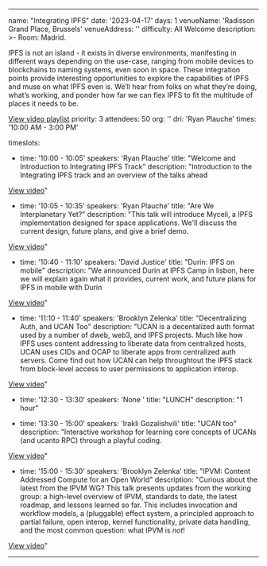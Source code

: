---

name: "Integrating IPFS"
date: '2023-04-17'
days: 1
venueName: 'Radisson Grand Place, Brussels'
venueAddress: ''
difficulty: All Welcome
description: >-
  Room: Madrid.
  
  IPFS is not an island - it exists in diverse environments, manifesting in different ways depending on the use-case, ranging from mobile devices to blockchains to naming systems, even soon in space. These integration points provide interesting opportunities to explore the capabilities of IPFS and muse on what IPFS even is. We’ll hear from folks on what they’re doing, what’s working, and ponder how far we can flex IPFS to fit the multitude of places it needs to be.  
  
  [View video playlist](https://youtube.com/playlist?list=PLuhRWgmPaHtTI0MS6ZjSJjBxZp7rcjSS_)
priority: 3
attendees: 50
org: ''
dri: 'Ryan Plauche'
times: '10:00 AM - 3:00 PM'

timeslots:
  - time: '10:00 - 10:05'
    speakers: 'Ryan Plauche'
    title: "Welcome and Introduction to Integrating IPFS Track"
    description: "Introduction to the Integrating IPFS track and an overview of the talks ahead

<a href='https://youtu.be/drvFcbykHYY'>View video</a>"

  - time: '10:05 - 10:35'
    speakers: 'Ryan Plauche'
    title: "Are We Interplanetary Yet?"
    description: "This talk will introduce Myceli, a IPFS implementation designed for space applications. We'll discuss the current design, future plans, and give a brief demo.

<a href='https://youtu.be/SCrnJ8fdCQo'>View video</a>"

  - time: '10:40 - 11:10'
    speakers: 'David Justice'
    title: "Durin: IPFS on mobile"
    description: "We announced Durin at IPFS Camp in lisbon, here we will explain again what it provides, current work, and future plans for IPFS in mobile with Durin

<a href='https://youtu.be/QkhnKm-fCs4'>View video</a>"

  - time: '11:10 - 11:40'
    speakers: 'Brooklyn Zelenka'
    title: "Decentralizing Auth, and UCAN Too"
    description: "UCAN is a decentalized auth format used by a number of dweb, web3, and IPFS projects. Much like how IPFS uses content addressing to liberate data from centralized hosts, UCAN uses CIDs and OCAP to liberate apps from centralized auth servers. Come find out how UCAN can help throughtout the IPFS stack from block-level access to user permissions to application interop.

<a href='https://youtu.be/MuHfrqw9gQA'>View video</a>"

  - time: '12:30 - 13:30'
    speakers: 'None '
    title: "LUNCH"
    description: "1 hour"

  - time: '13:30 - 15:00'
    speakers: 'Irakli Gozalishvili'
    title: "UCAN too"
    description: "Interactive workshop for learning core concepts of UCANs (and ucanto RPC) through a playful coding. 

<a href='https://youtu.be/EIvZy58IhmI'>View video</a>"

  - time: '15:00 - 15:30'
    speakers: 'Brooklyn Zelenka'
    title: "IPVM: Content Addressed Compute for an Open World"
    description: "Curious about the latest from the IPVM WG? This talk presents updates from the working group: a high-level overview of IPVM, standards to date, the latest roadmap, and lessons learned so far. This includes invocation and workflow models, a (pluggable) effect system, a principled approach to partial failure, open interop, kernel functionality, private data handling, and the most common question: what IPVM is *not*!

<a href='https://youtu.be/jhtEYr3ORfk'>View video</a>"

---